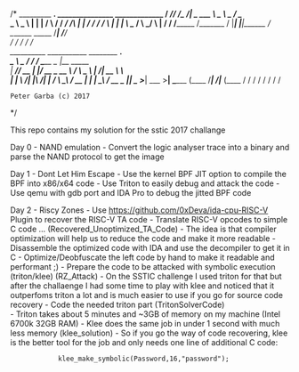 /*
  _________ ____________________.____________   _______________  _____________ 
 /   _____//   _____/\__    ___/|   \_   ___ \  \_____  \   _  \/_   \______  \
 \_____  \ \_____  \   |    |   |   /    \  \/   /  ____/  /_\  \|   |   /    /
 /        \/        \  |    |   |   \     \____ /       \  \_/   \   |  /    / 
/_______  /_______  /  |____|   |___|\______  / \_______ \_____  /___| /____/  
        \/        \/                        \/          \/     \/              
__________     ___________              ________      _____________.           
\______   \ ___\__    ___/__________   /  _____/_____ \______   \_ |__ _____   
 |     ___// __ \|    |_/ __ \_  __ \ /   \  ___\__  \ |       _/| __ \\__  \  
 |    |   \  ___/|    |\  ___/|  | \/ \    \_\  \/ __ \|    |   \| \_\ \/ __ \_
 |____|    \___  >____| \___  >__|     \______  (____  /____|_  /|___  (____  /
               \/           \/                \/     \/       \/     \/     \/ 

	Peter Garba (c) 2017
*/


This repo contains my solution for the sstic 2017 challange

Day 0 - NAND emulation
	- Convert the logic analyser trace into a binary and parse the NAND protocol to get the image

Day 1 - Dont Let Him Escape
	- Use the kernel BPF JIT option to compile the BPF into x86/x64 code
	- Use Triton to easily debug and attack the code
	- Use qemu with gdb port and IDA Pro to debug the jitted BPF code

Day 2 - Riscy Zones
	- Use https://github.com/0xDeva/ida-cpu-RISC-V Plugin to recover the RISC-V TA code
	- Translate RISC-V opcodes to simple C code ... (Recovered_Unoptimized_TA_Code)
		- The idea is that compiler optimization will help us to reduce the code and make it more readable
	- Disassemble the optimized code with IDA and use the decompiler to get it in C
	- Optimize/Deobfuscate the left code by hand to make it readable and performant ;)
	- Prepare the code to be attacked with symbolic execution (triton/klee) (RZ_Attack)
		- On the SSTIC challenge I used triton for that but after the challaenge I had some time to play with klee and noticed that it outperfoms triton a lot and is much easier to use if you go for source code recovery
	- Code the needed triton part (TritonSolverCode)		
		- Triton takes about 5 minutes and ~3GB of memory on my machine (Intel 6700k 32GB RAM)
		- Klee does the same job in under 1 second with much less memory (klee_solution)
			- So if you go the way of code recovering, klee is the better tool for the job and only needs one line of additional C code:

			 	klee_make_symbolic(Password,16,"password");


